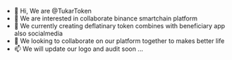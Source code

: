 - 👋 Hi, We are @TukarToken
- 👀 We are interested in collaborate binance smartchain platform
- 🌱 We currently creating deflatinary token combines with beneficiary app also socialmedia
- 💞️ We looking to collaborate on our platform together to makes better life
- 📫 We will update our logo and audit soon ...

<!---
TukarToken/TukarToken is a ✨ special ✨ repository because its `README.md` (this file) appears on your GitHub profile.
You can click the Preview link to take a look at your changes.
--->
